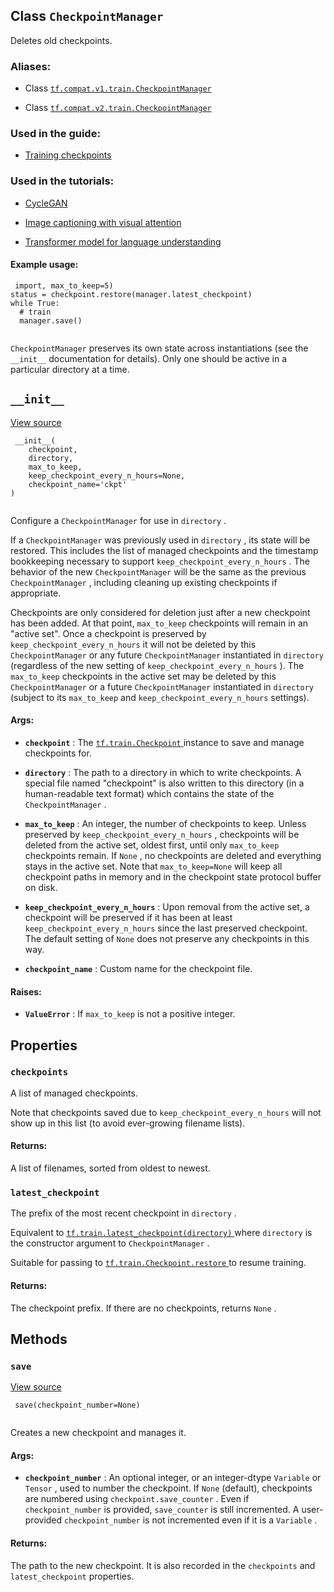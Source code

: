 

## Class  `CheckpointManager` 
Deletes old checkpoints.



### Aliases:

- Class [ `tf.compat.v1.train.CheckpointManager` ](/api_docs/python/tf/train/CheckpointManager)

- Class [ `tf.compat.v2.train.CheckpointManager` ](/api_docs/python/tf/train/CheckpointManager)



### Used in the guide:

- [Training checkpoints](https://tensorflow.google.cn/guide/checkpoint)



### Used in the tutorials:

- [CycleGAN](https://tensorflow.google.cn/tutorials/generative/cyclegan)

- [Image captioning with visual attention](https://tensorflow.google.cn/tutorials/text/image_captioning)

- [Transformer model for language understanding](https://tensorflow.google.cn/tutorials/text/transformer)



#### Example usage:


```
 import, max_to_keep=5)
status = checkpoint.restore(manager.latest_checkpoint)
while True:
  # train
  manager.save()
 
```

 `CheckpointManager`  preserves its own state across instantiations (see the
 `__init__`  documentation for details). Only one should be active in a
particular directory at a time.



##  `__init__` 
[View source](https://github.com/tensorflow/tensorflow/blob/r2.0/tensorflow/python/training/checkpoint_management.py#L517-L606)



```
 __init__(
    checkpoint,
    directory,
    max_to_keep,
    keep_checkpoint_every_n_hours=None,
    checkpoint_name='ckpt'
)
 
```

Configure a  `CheckpointManager`  for use in  `directory` .

If a  `CheckpointManager`  was previously used in  `directory` , its
state will be restored. This includes the list of managed checkpoints and
the timestamp bookkeeping necessary to support
 `keep_checkpoint_every_n_hours` . The behavior of the new  `CheckpointManager` 
will be the same as the previous  `CheckpointManager` , including cleaning up
existing checkpoints if appropriate.

Checkpoints are only considered for deletion just after a new checkpoint has
been added. At that point,  `max_to_keep`  checkpoints will remain in an
"active set". Once a checkpoint is preserved by
 `keep_checkpoint_every_n_hours`  it will not be deleted by this
 `CheckpointManager`  or any future  `CheckpointManager`  instantiated in
 `directory`  (regardless of the new setting of
 `keep_checkpoint_every_n_hours` ). The  `max_to_keep`  checkpoints in the
active set may be deleted by this  `CheckpointManager`  or a future
 `CheckpointManager`  instantiated in  `directory`  (subject to its
 `max_to_keep`  and  `keep_checkpoint_every_n_hours`  settings).



#### Args:

- **`checkpoint`** : The [ `tf.train.Checkpoint` ](https://tensorflow.google.cn/api_docs/python/tf/train/Checkpoint) instance to save and manage
checkpoints for.

- **`directory`** : The path to a directory in which to write checkpoints. A
special file named "checkpoint" is also written to this directory (in a
human-readable text format) which contains the state of the
 `CheckpointManager` .

- **`max_to_keep`** : An integer, the number of checkpoints to keep. Unless
preserved by  `keep_checkpoint_every_n_hours` , checkpoints will be
deleted from the active set, oldest first, until only  `max_to_keep` 
checkpoints remain. If  `None` , no checkpoints are deleted and everything
stays in the active set. Note that  `max_to_keep=None`  will keep all
checkpoint paths in memory and in the checkpoint state protocol buffer
on disk.

- **`keep_checkpoint_every_n_hours`** : Upon removal from the active set, a
checkpoint will be preserved if it has been at least
 `keep_checkpoint_every_n_hours`  since the last preserved checkpoint. The
default setting of  `None`  does not preserve any checkpoints in this way.

- **`checkpoint_name`** : Custom name for the checkpoint file.



#### Raises:

- **`ValueError`** : If  `max_to_keep`  is not a positive integer.



## Properties


###  `checkpoints` 
A list of managed checkpoints.

Note that checkpoints saved due to  `keep_checkpoint_every_n_hours`  will not
show up in this list (to avoid ever-growing filename lists).



#### Returns:
A list of filenames, sorted from oldest to newest.



###  `latest_checkpoint` 
The prefix of the most recent checkpoint in  `directory` .

Equivalent to [ `tf.train.latest_checkpoint(directory)` ](https://tensorflow.google.cn/api_docs/python/tf/train/latest_checkpoint) where  `directory`  is
the constructor argument to  `CheckpointManager` .

Suitable for passing to [ `tf.train.Checkpoint.restore` ](https://tensorflow.google.cn/api_docs/python/tf/train/Checkpoint#restore) to resume training.



#### Returns:
The checkpoint prefix. If there are no checkpoints, returns  `None` .



## Methods


###  `save` 
[View source](https://github.com/tensorflow/tensorflow/blob/r2.0/tensorflow/python/training/checkpoint_management.py#L679-L737)



```
 save(checkpoint_number=None)
 
```

Creates a new checkpoint and manages it.



#### Args:

- **`checkpoint_number`** : An optional integer, or an integer-dtype  `Variable`  or
 `Tensor` , used to number the checkpoint. If  `None`  (default),
checkpoints are numbered using  `checkpoint.save_counter` . Even if
 `checkpoint_number`  is provided,  `save_counter`  is still incremented. A
user-provided  `checkpoint_number`  is not incremented even if it is a
 `Variable` .



#### Returns:
The path to the new checkpoint. It is also recorded in the  `checkpoints` 
and  `latest_checkpoint`  properties.

